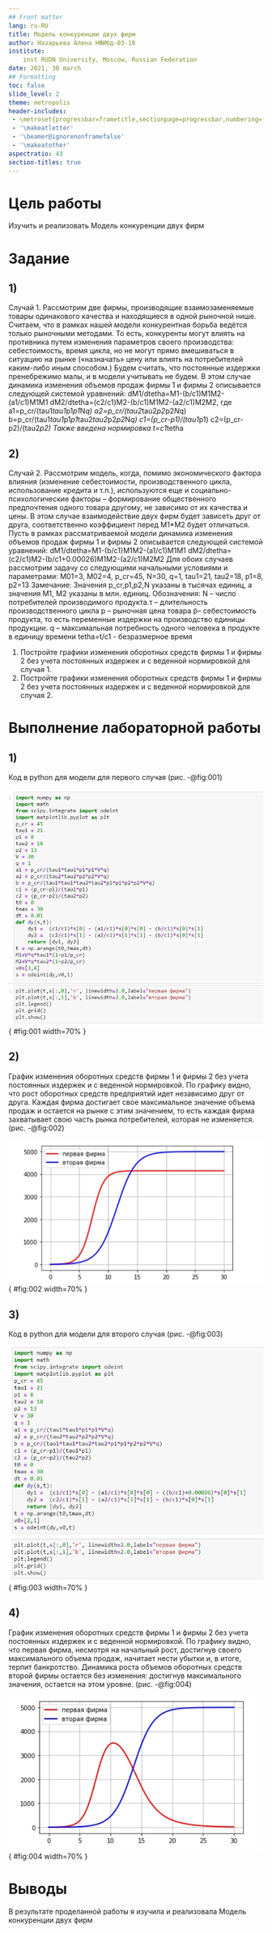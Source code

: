 ```yaml
---
## Front matter
lang: ru-RU
title: Модель конкуренции двух фирм
author: Назарьева Алена НФИбд-03-18
institute:
	inst RUDN University, Moscow, Russian Federation
date: 2021, 30 march
## Formatting
toc: false
slide_level: 2
theme: metropolis
header-includes:
 - \metroset{progressbar=frametitle,sectionpage=progressbar,numbering=fraction}
 - '\makeatletter'
 - '\beamer@ignorenonframefalse'
 - '\makeatother'
aspectratio: 43
section-titles: true
---
```

# Цель работы

Изучить и реализовать Модель конкуренции двух фирм

# Задание

## 1)

Случай 1.
Рассмотрим две фирмы, производящие взаимозаменяемые товары
одинакового качества и находящиеся в одной рыночной нише. Считаем, что в рамках
нашей модели конкурентная борьба ведётся только рыночными методами. То есть,
конкуренты могут влиять на противника путем изменения параметров своего производства: себестоимость, время цикла, но не могут прямо вмешиваться в ситуацию на рынке («назначать» цену или влиять на потребителей каким-либо иным
способом.) Будем считать, что постоянные издержки пренебрежимо малы, и в
модели учитывать не будем. В этом случае динамика изменения объемов продаж
фирмы 1 и фирмы 2 описывается следующей системой уравнений:
dM1/dtetha=M1-(b/c1)M1M2-(a1/c1)M1M1
dM2/dtetha=(c2/c1)M2-(b/c1)M1M2-(a2/c1)M2M2,
где a1=p_cr/(tau1*tau1*p1*p1*N*q)
a2=p_cr/(tau2*tau2*p2*p2*N*q)
b=p_cr/(tau1*tau1*p1*p1*tau2*tau2*p2*p2*N*q)
c1=(p_cr-p1)/(tau1*p1)
c2=(p_cr-p2)/(tau2*p2)
Также введена нормировка t=c1*tetha

## 2)

Случай 2.
Рассмотрим модель, когда, помимо экономического фактора
влияния (изменение себестоимости, производственного цикла, использование
кредита и т.п.), используются еще и социально-психологические факторы –
формирование общественного предпочтения одного товара другому, не зависимо от
их качества и цены. В этом случае взаимодействие двух фирм будет зависеть друг
от друга, соответственно коэффициент перед
M1*M2 будет отличаться. Пусть в рамках рассматриваемой модели динамика изменения объемов продаж фирмы 1 и
фирмы 2 описывается следующей системой уравнений:
dM1/dtetha=M1-(b/c1)M1M2-(a1/c1)M1M1
dM2/dtetha=(c2/c1)M2-(b/c1+0.00026)M1M2-(a2/c1)M2M2
Для обоих случаев рассмотрим задачу со следующими начальными условиями и
параметрами:
M01=3, M02=4, p_cr=45, N=30, q=1, tau1=21, tau2=18, p1=8, p2=13
Замечание: Значения p_cr,p1,p2,N указаны в тысячах единиц, а значения
M1, M2 указаны в млн. единиц.
Обозначения:
N – число потребителей производимого продукта.τ – длительность производственного цикла
p – рыночная цена товара
p̃– себестоимость продукта, то есть переменные издержки на производство единицы
продукции.
q – максимальная потребность одного человека в продукте в единицу времени
tetha=t/c1 - безразмерное время
1. Постройте графики изменения оборотных средств фирмы 1 и фирмы 2 без
учета постоянных издержек и с веденной нормировкой для случая 1.
2. Постройте графики изменения оборотных средств фирмы 1 и фирмы 2 без
учета постоянных издержек и с веденной нормировкой для случая 2.

# Выполнение лабораторной работы

## 1)
Код в python для модели для первого случая (рис. -@fig:001)

![код для первого случая в python](1.jpg){ #fig:001 width=70% }

## 2)
График изменения оборотных средств фирмы 1 и фирмы 2 без учета постоянных издержек и с веденной нормировкой.
По графику видно, что рост оборотных средств предприятий идет
независимо друг от друга. Каждая фирма достигает свое максимальное значение объема продаж и остается на
рынке с этим значением, то есть каждая фирма захватывает свою часть рынка
потребителей, которая не изменяется. (рис. -@fig:002)

![график для первого случая](2.jpg){ #fig:002 width=70% }

## 3)
Код в python для модели для второго случая  (рис. -@fig:003)

![код для второго случая в python](3.jpg){ #fig:003 width=70% }

## 4)
График изменения оборотных средств фирмы 1 и фирмы 2 без
учета постоянных издержек и с веденной нормировкой.
По графику видно, что первая фирма, несмотря на начальный рост,
достигнув своего максимального объема продаж, начитает нести убытки и, в итоге,
терпит банкротство. Динамика роста объемов оборотных средств второй фирмы
остается без изменения: достигнув максимального значения, остается на этом
уровне. (рис. -@fig:004)

![график для второго случая](4.jpg){ #fig:004 width=70% }

# Выводы

В результате проделанной работы я изучила и реализовала Модель конкуренции двух фирм
